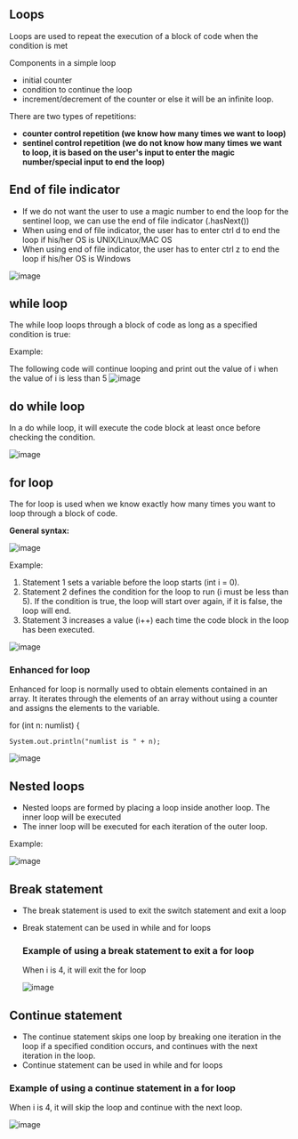 ## Loops
Loops are used to repeat the execution of a block of code when the condition is met

Components in a simple loop
- initial counter
- condition to continue the loop
- increment/decrement of the counter or else it will be an infinite loop.

There are two types of repetitions:
- **counter control repetition (we know how many times we want to loop)**
- **sentinel control repetition (we do not know how many times we want to loop, it is based on the user's input to enter the magic number/special input to end the loop)**
  
## End of file indicator
- If we do not want the user to use a magic number to end the loop for the sentinel loop, we can use the end of file indicator (.hasNext())
- When using end of file indicator, the user has to enter ctrl d to end the loop if his/her OS is UNIX/Linux/MAC OS
- When using end of file indicator, the user has to enter ctrl z to end the loop if his/her OS is Windows

![image](https://github.com/Fong20/Learning-repository/assets/150316121/aec5cc65-6c51-4e1f-ae63-05f270cae4b1)


## while loop
The while loop loops through a block of code as long as a specified condition is true:

Example:

The following code will continue looping and print out the value of i when the value of i is less than 5
![image](https://github.com/Fong20/Learning-repository/assets/150316121/4a4ce531-d630-4606-9dcd-d65f6c4fa26f)


## do while loop
In a do while loop, it will execute the code block at least once before checking the condition.

![image](https://github.com/Fong20/Learning-repository/assets/150316121/bd3c5482-31e2-44aa-827b-a4da8e1390e2)


## for loop
The for loop is used when we know exactly how many times you want to loop through a block of code.

**General syntax:**

![image](https://github.com/Fong20/Learning-repository/assets/150316121/10e201dd-5e1c-4c67-ab39-480a72601c35)

Example:

1. Statement 1 sets a variable before the loop starts (int i = 0).
2. Statement 2 defines the condition for the loop to run (i must be less than 5). If the condition is true, the loop will start over again, if it is false, the loop will end.
3. Statement 3 increases a value (i++) each time the code block in the loop has been executed.
   
![image](https://github.com/Fong20/Learning-repository/assets/150316121/441ac2d8-451e-4454-9355-4b207bb59e71)


  ### Enhanced for loop
  Enhanced for loop is normally used to obtain elements contained in an array. It iterates through the elements of an array without using a counter and assigns the elements to the variable.

  
  for (int n: numlist) {
  
    System.out.println("numlist is " + n);

  ![image](https://github.com/Fong20/Learning-repository/assets/150316121/c9955249-aecf-431a-beb8-bef8804f9801)

## Nested loops
- Nested loops are formed by placing a loop inside another loop. The inner loop will be executed
- The inner loop will be executed for each iteration of the outer loop.

Example: 

![image](https://github.com/Fong20/Learning-repository/assets/150316121/cbad44df-6f68-4258-b54f-b163ec86a835)


## Break statement
- The break statement is used to exit the switch statement and exit a loop
- Break statement can be used in while and for loops

  ### Example of using a break statement to exit a for loop
  When i is 4, it will exit the for loop
  
  ![image](https://github.com/Fong20/Learning-repository/assets/150316121/0d521e3a-57f4-4e83-a8a3-f7869732a84a)

## Continue statement
- The continue statement skips one loop by breaking one iteration in the loop if a specified condition occurs, and continues with the next iteration in the loop.
- Continue statement can be used in while and for loops

### Example of using a continue statement in a for loop
When i is 4, it will skip the loop and continue with the next loop.

![image](https://github.com/Fong20/Learning-repository/assets/150316121/16ddf91c-dd8e-454c-a6ca-bd4f61b52247)
